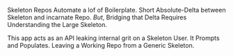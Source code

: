 Skeleton Repos Automate a lof of Boilerplate.
Short Absolute-Delta between Skeleton and incarnate Repo.
*But*, Bridging that Delta Requires Understanding the Large Skeleton.

This app acts as an API leaking internal grit on a Skeleton User.
It Prompts and Populates.  Leaving a Working Repo from a Generic Skeleton.
